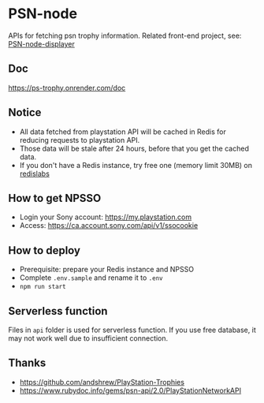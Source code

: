 # PSN-node

APIs for fetching psn trophy information. Related front-end project, see: [PSN-node-displayer](https://github.com/ssshooter/PSN-node-displayer)

## Doc

https://ps-trophy.onrender.com/doc

## Notice

- All data fetched from playstation API will be cached in Redis for reducing requests to playstation API.
- Those data will be stale after 24 hours, before that you get the cached data.
- If you don't have a Redis instance, try free one (memory limit 30MB) on [redislabs](https://redislabs.com/)

## How to get NPSSO

- Login your Sony account: https://my.playstation.com
- Access: https://ca.account.sony.com/api/v1/ssocookie

## How to deploy

- Prerequisite: prepare your Redis instance and NPSSO
- Complete `.env.sample` and rename it to `.env`
- `npm run start`

## Serverless function

Files in `api` folder is used for serverless function. If you use free database, it may not work well due to insufficient connection.

## Thanks

- https://github.com/andshrew/PlayStation-Trophies
- https://www.rubydoc.info/gems/psn-api/2.0/PlayStationNetworkAPI
